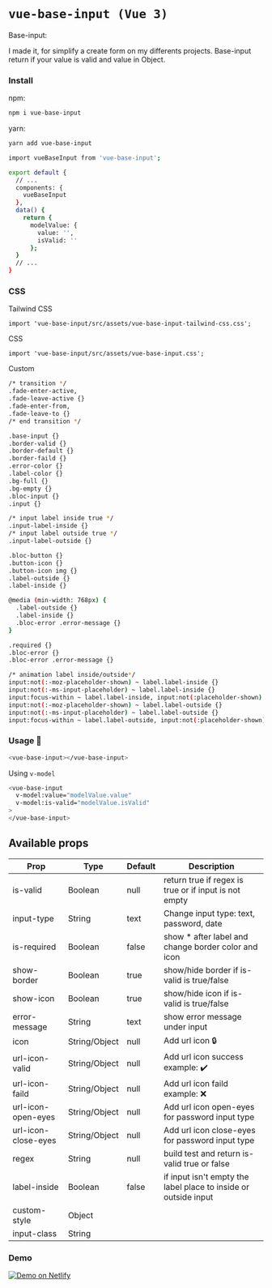 # `vue-base-input (Vue 3)`

Base-input:

I made it, for simplify a create form on my differents projects.
Base-input return if your value is valid and value in Object.

### Install

npm:
```sh
npm i vue-base-input
```

yarn:
```sh
yarn add vue-base-input
```

```sh
import vueBaseInput from 'vue-base-input';

export default {
  // ...
  components: {
    vueBaseInput
  },
  data() {
    return {
      modelValue: {
        value: '',
        isValid: ''
      };
  }
  // ...
}

```

### CSS

Tailwind CSS
```
import 'vue-base-input/src/assets/vue-base-input-tailwind-css.css';
```
CSS
```
import 'vue-base-input/src/assets/vue-base-input.css';
```
Custom
```sh
/* transition */
.fade-enter-active,
.fade-leave-active {}
.fade-enter-from,
.fade-leave-to {}
/* end transition */

.base-input {}
.border-valid {}
.border-default {}
.border-faild {}
.error-color {}
.label-color {}
.bg-full {}
.bg-empty {}
.bloc-input {}
.input {}

/* input label inside true */
.input-label-inside {}
/* input label outside true */
.input-label-outside {}

.bloc-button {}
.button-icon {}
.button-icon img {}
.label-outside {}
.label-inside {}

@media (min-width: 768px) {
  .label-outside {}
  .label-inside {}
  .bloc-error .error-message {}
}

.required {}
.bloc-error {}
.bloc-error .error-message {}

/* animation label inside/outside*/
input:not(:-moz-placeholder-shown) ~ label.label-inside {}
input:not(:-ms-input-placeholder) ~ label.label-inside {}
input:focus-within ~ label.label-inside, input:not(:placeholder-shown) ~ label.label-inside {}
input:not(:-moz-placeholder-shown) ~ label.label-outside {}
input:not(:-ms-input-placeholder) ~ label.label-outside {}
input:focus-within ~ label.label-outside, input:not(:placeholder-shown) ~ label.label-outside {}
```

### Usage 🚀

```sh
<vue-base-input></vue-base-input>
```

Using ```v-model```

```sh
<vue-base-input
  v-model:value="modelValue.value"
  v-model:is-valid="modelValue.isValid"
>
</vue-base-input>
```

## Available props

| Prop                          | Type            | Default     | Description                                           |
|-------------------------------|-----------------|-------------|-------------------------------------------------------|
| is-valid                      | Boolean         | null        | return true if regex is true or if input is not empty |
| input-type                    | String          | text        | Change input type: text, password, date               |
| is-required                   | Boolean         | false       | show * after label and change border color and icon   |
| show-border                   | Boolean         | true        | show/hide border if is-valid is true/false            |
| show-icon                     | Boolean         | true        | show/hide icon if is-valid is true/false              |
| error-message                 | String          | text        | show error message under input                        |
| icon                          | String/Object   | null        | Add url icon :lock:                                   |
| url-icon-valid                | String/Object   | null        | Add url icon success example: :heavy_check_mark:      |
| url-icon-faild                | String/Object   | null        | Add url icon faild example: :x:                       |
| url-icon-open-eyes            | String/Object   | null        | Add url icon open-eyes for password input type        |
| url-icon-close-eyes           | String/Object   | null        | Add url icon close-eyes for password input type       |
| regex                         | String          | null        | build test and return is-valid true or false          |
| label-inside                  | Boolean         | false       | if input isn't empty the label place to inside or outside input                                      |
| custom-style                  | Object          |             |                                                       |
| input-class                   | String          |             |                                                       |


### Demo

[![Demo on Netlify](https://www.netlify.com/img/deploy/button.svg)](https://vue-base-input.netlify.app/)
